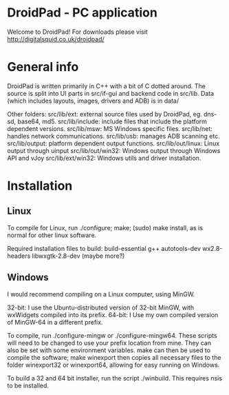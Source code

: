 DroidPad - PC application
=========================

Welcome to DroidPad! For downloads please visit http://digitalsquid.co.uk/droidpad/

General info
============

DroidPad is written primarily in C++ with a bit of C dotted around. The source
is split into UI parts in src/if-gui and backend code in src/lib. Data (which
includes layouts, images, drivers and ADB) is in data/

Other folders:
	src/lib/ext: external source files used by DroidPad, eg. dns-sd, base64, md5.
	src/lib/include: include files that include the platform dependent versions.
	src/lib/msw: MS Windows specific files.
	src/lib/net: handles network communications.
	src/lib/usb: manages ADB scanning etc.
	src/lib/output: platform dependent output functions.
	src/lib/out/linux: Linux output through uinput
	src/lib/out/win32: Windows output through Windows API and vJoy
	src/lib/ext/win32: Windows utils and driver installation.

Installation
============

Linux
-----
To compile for Linux, run ./configure; make; (sudo) make install, as is normal
for other linux software.

Required installation files to build:
build-essential
g++
autotools-dev
wx2.8-headers
libwxgtk-2.8-dev
(maybe more?)

Windows
-------
I would recommend compiling on a Linux computer, using MinGW.

32-bit: I use the Ubuntu-distributed version of 32-bit MinGW, with wxWidgets
compiled into its prefix.
64-bit: I Use my own compiled version of MinGW-64 in a different prefix.

To compile, run ./configure-mingw or ./configure-mingw64. These scripts will
need to be changed to use your prefix location from mine. They can also be
set with some environment variables.
make can then be used to compile the software; make winexport then copies all
necessary files to the folder winexport32 or winexport64, allowing for easy
running on Windows.

To build a 32 and 64 bit installer, run the script ./winbuild. This requires
nsis to be installed.
